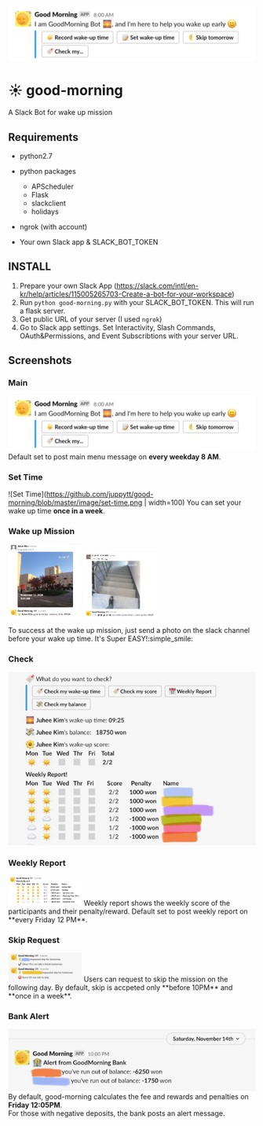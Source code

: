 ![HEADER](https://github.com/juppytt/good-morning/blob/master/image/main.png)

# :sunny: good-morning 
A Slack Bot for wake up mission


## Requirements
* python2.7
* python packages
    * APScheduler
    * Flask
    * slackclient
    * holidays

* ngrok (with account)
* Your own Slack app & SLACK_BOT_TOKEN

## INSTALL
1. Prepare your own Slack App (https://slack.com/intl/en-kr/help/articles/115005265703-Create-a-bot-for-your-workspace)
2. Run `python good-morning.py` with your SLACK_BOT_TOKEN. This will run a flask server.
3. Get public URL of your server (I used `ngrok`) 
4. Go to Slack app settings. Set Interactivity, Slash Commands, OAuth&Permissions, and Event Subscribtions with your server URL.


## Screenshots
### Main
![Main](https://github.com/juppytt/good-morning/blob/master/image/main.png) 
Default set to post main menu message on **every weekday 8 AM**.

### Set Time
![Set Time](https://github.com/juppytt/good-morning/blob/master/image/set-time.png | width=100) 
You can set your wake up time **once in a week**.

### Wake up Mission
<img src="https://github.com/juppytt/good-morning/blob/master/image/record-success.png" width="150">
<img src="https://github.com/juppytt/good-morning/blob/master/image/record-fail.jpeg" width="150">  

To success at the wake up mission, just send a photo on the slack channel before your wake up time. It's Super EASY!:simple_smile:  

### Check

![Check All](https://github.com/juppytt/good-morning/blob/master/image/check-all.jpeg) 


### Weekly Report
<img src="https://github.com/juppytt/good-morning/blob/master/image/weekly-report.png" width="150">  
Weekly report shows the weekly score of the participants and their penalty/reward.  
Default set to post weekly report on **every Friday 12 PM**. 

### Skip Request
<img src="https://github.com/juppytt/good-morning/blob/master/image/request-skip.jpeg" width="150">
Users can request to skip the mission on the following day.  
By default, skip is accpeted only **before 10PM** and **once in a week**.  

### Bank Alert
![Bank Alert](https://github.com/juppytt/good-morning/blob/master/image/bank-alert.jpeg )
By default, good-morning calculates the fee and rewards and penalties on **Friday 12:05PM**.  
For those with negative deposits, the bank posts an alert message. 
